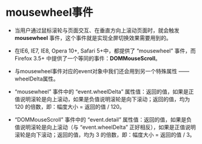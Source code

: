 # mousewheel事件

+ 当用户通过鼠标滚轮与页面交互、在垂直方向上滚动页面时，就会触发 **mousewheel** 事件，这个事件就是实现全屏切换效果需要用到的。
+ 在IE6, IE7, IE8, Opera 10+, Safari 5+中，都提供了 “mousewheel” 事件，而 Firefox 3.5+ 中提供了一个等同的事件：**DOMMouseScroll**。
+ 与mousewheel事件对应的event对象中我们还会用到另一个特殊属性 —— wheelDelta属性。

+ “mousewheel” 事件中的 “event.wheelDelta” 属性值：返回的值，如果是正值说明滚轮是向上滚动，如果是负值说明滚轮是向下滚动；返回的值，均为 120 的倍数，即：幅度大小 = 返回的值 / 120。
+ “DOMMouseScroll” 事件中的 “event.detail” 属性值：返回的值，如果是负值说明滚轮是向上滚动（与 “event.wheelDelta” 正好相反），如果是正值说明滚轮是向下滚动；返回的值，均为 3 的倍数，即：幅度大小 = 返回的值 / 3。
